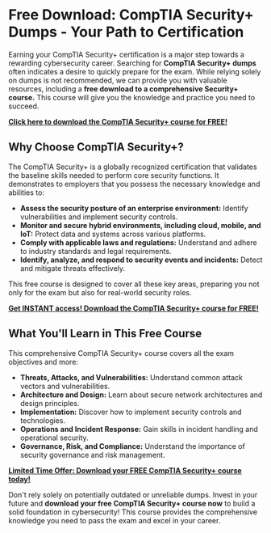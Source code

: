 # Free Download: CompTIA Security+ Dumps - Your Path to Certification

Earning your CompTIA Security+ certification is a major step towards a rewarding cybersecurity career. Searching for **CompTIA Security+ dumps** often indicates a desire to quickly prepare for the exam. While relying solely on dumps is not recommended, we can provide you with valuable resources, including a **free download to a comprehensive Security+ course.** This course will give you the knowledge and practice you need to succeed.

[**Click here to download the CompTIA Security+ course for FREE!**](https://udemywork.com/comptia-security-dumps)

## Why Choose CompTIA Security+?

The CompTIA Security+ is a globally recognized certification that validates the baseline skills needed to perform core security functions. It demonstrates to employers that you possess the necessary knowledge and abilities to:

*   **Assess the security posture of an enterprise environment:** Identify vulnerabilities and implement security controls.
*   **Monitor and secure hybrid environments, including cloud, mobile, and IoT:** Protect data and systems across various platforms.
*   **Comply with applicable laws and regulations:** Understand and adhere to industry standards and legal requirements.
*   **Identify, analyze, and respond to security events and incidents:** Detect and mitigate threats effectively.

This free course is designed to cover all these key areas, preparing you not only for the exam but also for real-world security roles.

[**Get INSTANT access! Download the CompTIA Security+ course for FREE!**](https://udemywork.com/comptia-security-dumps)

## What You'll Learn in This Free Course

This comprehensive CompTIA Security+ course covers all the exam objectives and more:

*   **Threats, Attacks, and Vulnerabilities:** Understand common attack vectors and vulnerabilities.
*   **Architecture and Design:** Learn about secure network architectures and design principles.
*   **Implementation:** Discover how to implement security controls and technologies.
*   **Operations and Incident Response:** Gain skills in incident handling and operational security.
*   **Governance, Risk, and Compliance:** Understand the importance of security governance and risk management.

[**Limited Time Offer: Download your FREE CompTIA Security+ course today!**](https://udemywork.com/comptia-security-dumps)

Don't rely solely on potentially outdated or unreliable dumps. Invest in your future and **download your free CompTIA Security+ course now** to build a solid foundation in cybersecurity! This course provides the comprehensive knowledge you need to pass the exam and excel in your career.
